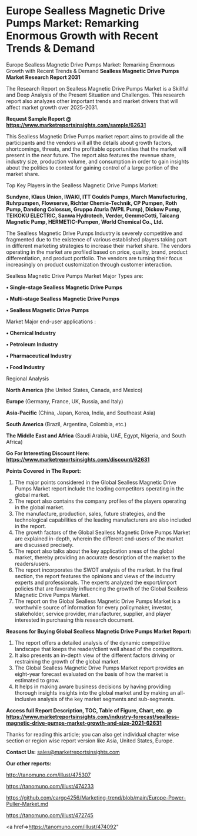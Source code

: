 # Europe Sealless Magnetic Drive Pumps Market: Remarking Enormous Growth with Recent Trends & Demand
Europe Sealless Magnetic Drive Pumps Market: Remarking Enormous Growth with Recent Trends & Demand
<strong>Sealless Magnetic Drive Pumps Market Research Report 2031</strong>

The Research Report on Sealless Magnetic Drive Pumps Market is a Skillful and Deep Analysis of the Present Situation and Challenges. This research report also analyzes other important trends and market drivers that will affect market growth over 2025-2031.

<strong>Request Sample Report @ <a href=https://www.marketreportsinsights.com/sample/62631>https://www.marketreportsinsights.com/sample/62631</a></strong>

This Sealless Magnetic Drive Pumps market report aims to provide all the participants and the vendors will all the details about growth factors, shortcomings, threats, and the profitable opportunities that the market will present in the near future. The report also features the revenue share, industry size, production volume, and consumption in order to gain insights about the politics to contest for gaining control of a large portion of the market share.

Top Key Players in the Sealless Magnetic Drive Pumps Market:

<strong>Sundyne, Klaus Union, IWAKI, ITT Goulds Pumps, March Manufacturing, Ruhrpumpen, Flowserve, Richter Chemie-Technik, CP Pumpen, Roth Pump, Dandong Colossus, Gruppo Aturia (WPIL Pump), Dickow Pump, TEIKOKU ELECTRIC, Sanwa Hydrotech, Verder, GemmeCotti, Taicang Magnetic Pump, HERMETIC-Pumpen, World Chemical Co., Ltd.</strong>

The Sealless Magnetic Drive Pumps Industry is severely competitive and fragmented due to the existence of various established players taking part in different marketing strategies to increase their market share. The vendors operating in the market are profiled based on price, quality, brand, product differentiation, and product portfolio. The vendors are turning their focus increasingly on product customization through customer interaction.

Sealless Magnetic Drive Pumps Market Major Types are:

<strong>• Single-stage Sealless Magnetic Drive Pumps

• Multi-stage Sealless Magnetic Drive Pumps

• Sealless Magnetic Drive Pumps</strong>

Market Major end-user applications :

<strong>• Chemical Industry

• Petroleum Industry

• Pharmaceutical Industry

• Food Industry</strong>

Regional Analysis

</u><strong><b>North America</b></strong> (the United States, Canada, and Mexico)

<strong><b>Europe </b></strong>(Germany, France, UK, Russia, and Italy)

<strong><b>Asia-Pacific</b></strong> (China, Japan, Korea, India, and Southeast Asia)

<strong><b>South America</b></strong> (Brazil, Argentina, Colombia, etc.)

<strong><b>The Middle East and Africa</b></strong> (Saudi Arabia, UAE, Egypt, Nigeria, and South Africa)

<strong>Go For Interesting Discount Here: <a href=https://www.marketreportsinsights.com/discount/62631>https://www.marketreportsinsights.com/discount/62631</a></strong>

<strong>Points Covered in The Report:</strong>
<ol>
  <li>The major points considered in the Global Sealless Magnetic Drive Pumps Market report include the leading competitors operating in the global market.</li>
  <li>The report also contains the company profiles of the players operating in the global market.</li>
  <li>The manufacture, production, sales, future strategies, and the technological capabilities of the leading manufacturers are also included in the report.</li>
  <li>The growth factors of the Global Sealless Magnetic Drive Pumps Market are explained in-depth, wherein the different end-users of the market are discussed precisely.</li>
  <li>The report also talks about the key application areas of the global market, thereby providing an accurate description of the market to the readers/users.</li>
  <li>The report incorporates the SWOT analysis of the market. In the final section, the report features the opinions and views of the industry experts and professionals. The experts analyzed the export/import policies that are favorably influencing the growth of the Global Sealless Magnetic Drive Pumps Market.</li>
  <li>The report on the Global Sealless Magnetic Drive Pumps Market is a worthwhile source of information for every policymaker, investor, stakeholder, service provider, manufacturer, supplier, and player interested in purchasing this research document.</li>
</ol>
<strong>Reasons for Buying Global Sealless Magnetic Drive Pumps Market Report:</strong>

<ol>
  <li>The report offers a detailed analysis of the dynamic competitive landscape that keeps the reader/client well ahead of the competitors.</li>
  <li>It also presents an in-depth view of the different factors driving or restraining the growth of the global market.</li>
  <li>The Global Sealless Magnetic Drive Pumps Market report provides an eight-year forecast evaluated on the basis of how the market is estimated to grow.</li>
  <li>It helps in making aware business decisions by having providing thorough insights insights into the global market and by making an all-inclusive analysis of the key market segments and sub-segments.</li>
</ol>
<strong>Access full Report Description, TOC, Table of Figure, Chart, etc. @ <a href=https://www.marketreportsinsights.com/industry-forecast/sealless-magnetic-drive-pumps-market-growth-and-size-2021-62631>https://www.marketreportsinsights.com/industry-forecast/sealless-magnetic-drive-pumps-market-growth-and-size-2021-62631</a></strong>


Thanks for reading this article; you can also get individual chapter wise section or region wise report version like Asia, United States, Europe.

<strong>Contact Us:</strong>
sales@marketreportsinsights.com

<strong>Our other reports:</strong>

<a href=http://tanomuno.com/illust/475307>http://tanomuno.com/illust/475307</a>

<a href=https://tanomuno.com/illust/474233>https://tanomuno.com/illust/474233</a>

<a href=https://github.com/cargo4256/Marketing-trend/blob/main/Europe-Power-Puller-Market.md>https://github.com/cargo4256/Marketing-trend/blob/main/Europe-Power-Puller-Market.md</a>

<a href=https://tanomuno.com/illust/472745>https://tanomuno.com/illust/472745</a>

<a href=>https://tanomuno.com/illust/474092</a>"
